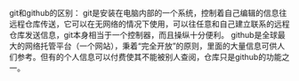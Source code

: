 git和github的区别：
git是安装在电脑内部的一个系统，控制着自己编辑的信息往远程仓库传送，它可以在无网络的情况下使用，可以往任意和自己建立联系的远程仓库发送信息，git本身相当于一个控制器，而且操纵十分便利。
github是全球最大的网络托管平台（一个网站），秉着“完全开放”的原则，里面的大量信息可供人们参考。但有的个人信息可以付费使其不能被别人查阅，仓库只是github的功能之一。
